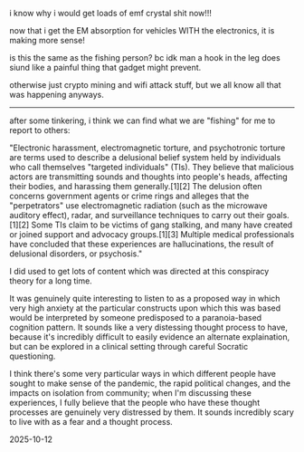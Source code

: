 i know why i would get loads of emf crystal shit now!!!  

now that i get the EM absorption for vehicles WITH the electronics, it is making more sense!  

is this the same as the fishing person? bc idk man a hook in the leg does siund like a painful thing that gadget might prevent.  

otherwise just crypto mining and wifi attack stuff, but we all know all that was happening anyways.  

---

after some tinkering, i think we can find what we are "fishing" for me to report to others:  

"Electronic harassment, electromagnetic torture, and psychotronic torture are terms used to describe a delusional belief system held by individuals who call themselves "targeted individuals" (TIs). They believe that malicious actors are transmitting sounds and thoughts into people's heads, affecting their bodies, and harassing them generally.[1][2] The delusion often concerns government agents or crime rings and alleges that the "perpetrators" use electromagnetic radiation (such as the microwave auditory effect), radar, and surveillance techniques to carry out their goals.[1][2]
Some TIs claim to be victims of gang stalking, and many have created or joined support and advocacy groups.[1][3]
Multiple medical professionals have concluded that these experiences are hallucinations, the result of delusional disorders, or psychosis."  

I did used to get lots of content which was directed at this conspiracy theory for a long time.  

It was genuinely quite interesting to listen to as a proposed way in which very high anxiety at the particular constructs upon which this was based would be interpreted by someone predisposed to a paranoia-based cognition pattern. It sounds like a very distessing thought process to have, because it's incredibly difficult to easily evidence an alternate explaination, but can be explored in a clinical setting through careful Socratic questioning.  

I think there's some very particular ways in which different people have sought to make sense of the pandemic, the rapid political changes, and the impacts on isolation from community; when I'm discussing these experiences, I fully believe that the people who have these thought processes are genuinely very distressed by them. It sounds incredibly scary to live with as a fear and a thought process.  

2025-10-12  
